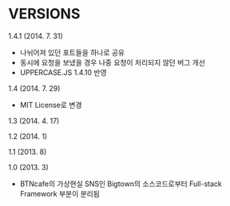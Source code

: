 VERSIONS
========
1.4.1 (2014. 7. 31)
- 나뉘어져 있던 포트들을 하나로 공유
- 동시에 요청을 보냈을 경우 나중 요청이 처리되지 않던 버그 개선
- UPPERCASE.JS 1.4.10 반영

1.4 (2014. 7. 29)
- MIT License로 변경

1.3 (2014. 4. 17)

1.2 (2014. 1)

1.1 (2013. 8)

1.0 (2013. 3)
- BTNcafe의 가상현실 SNS인 Bigtown의 소스코드로부터 Full-stack Framework 부분이 분리됨
